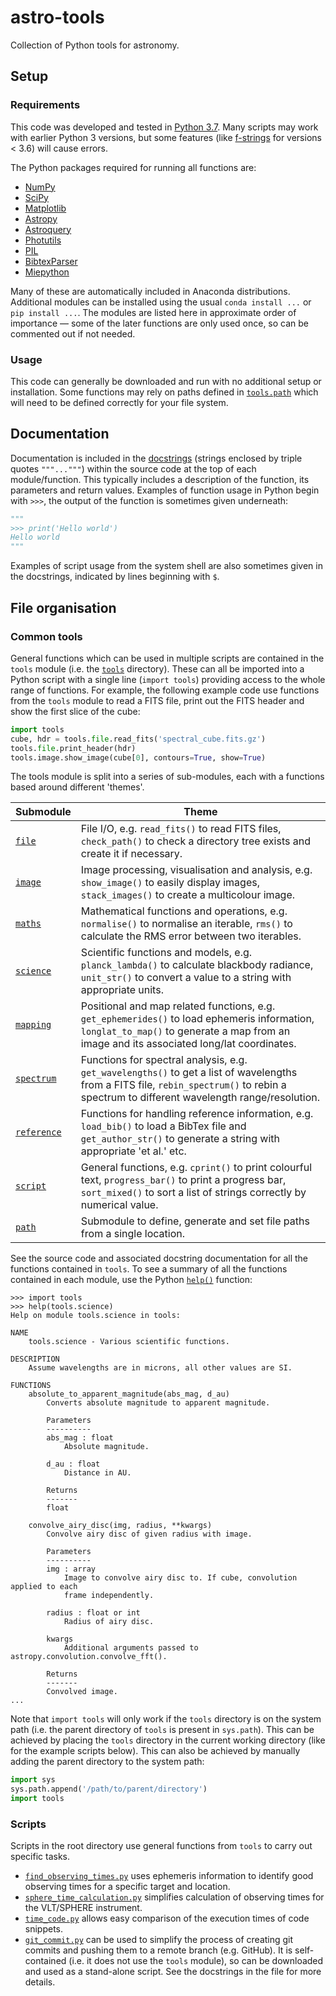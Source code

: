 # astro-tools
Collection of Python tools for astronomy.

## Setup
### Requirements
This code was developed and tested in [Python 3.7](https://docs.python.org/3.7/). Many scripts may work with earlier Python 3 versions, but some features (like [f-strings](https://docs.python.org/3/whatsnew/3.6.html#pep-498-formatted-string-literals) for versions < 3.6) will cause errors.

The Python packages required for running all functions are:

* [NumPy](http://www.numpy.org/)
* [SciPy](https://www.scipy.org/)
* [Matplotlib](https://matplotlib.org/)
* [Astropy](http://www.astropy.org/)
* [Astroquery](https://astroquery.readthedocs.io/en/latest/)
* [Photutils](https://photutils.readthedocs.io/en/stable/)
* [PIL](http://www.pythonware.com/products/pil/)
* [BibtexParser](https://bibtexparser.readthedocs.io/en/master/)
* [Miepython](https://github.com/scottprahl/miepython)

Many of these are automatically included in Anaconda distributions. Additional modules can be installed using the usual `conda install ...` or `pip install ...`. The modules are listed here in approximate order of importance — some of the later functions are only used once, so can be commented out if not needed.

### Usage
This code can generally be downloaded and run with no additional setup or installation. Some functions may rely on paths defined in [`tools.path`](tools/path.py) which will need to be defined correctly for your file system.


## Documentation
Documentation is included in the [docstrings](https://www.python.org/dev/peps/pep-0257/) (strings enclosed by triple quotes `"""..."""`) within the source code at the top of each module/function. This typically includes a description of the function, its parameters and return values. Examples of function usage in Python begin with `>>>`, the output of the function is sometimes given underneath:

```python
"""
>>> print('Hello world')
Hello world
"""
```

Examples of script usage from the system shell are also sometimes given in the docstrings, indicated by lines beginning with `$`.


## File organisation
### Common tools
General functions which can be used in multiple scripts are contained in the `tools` module (i.e. the [`tools`](tools) directory). These can all be imported into a Python script with a single line (`import tools`) providing access to the whole range of functions. For example, the following example code use functions from the `tools` module to read a FITS file, print out the FITS header and show the first slice of the cube:

```python
import tools
cube, hdr = tools.file.read_fits('spectral_cube.fits.gz')
tools.file.print_header(hdr)
tools.image.show_image(cube[0], contours=True, show=True)
```

The tools module is split into a series of sub-modules, each with a functions based around different 'themes'.

 Submodule | Theme
---|---
[`file`](tools/file.py) | File I/O, e.g. `read_fits()` to read FITS files, `check_path()` to check a directory tree exists and create it if necessary.
[`image`](tools/image.py) | Image processing, visualisation and analysis, e.g. `show_image()` to easily display images, `stack_images()` to create a multicolour image.
[`maths`](tools/maths.py) | Mathematical functions and operations, e.g. `normalise()` to normalise an iterable, `rms()` to calculate the RMS error between two iterables.
[`science`](tools/science.py) | Scientific functions and models, e.g. `planck_lambda()` to calculate blackbody radiance, `unit_str()` to convert a value to a string with appropriate units.
[`mapping`](tools/mapping.py) | Positional and map related functions, e.g. `get_ephemerides()` to load ephemeris information, `longlat_to_map()` to generate a map from an image and its associated long/lat coordinates.
[`spectrum`](tools/spectrum.py) | Functions for spectral analysis, e.g. `get_wavelengths()` to get a list of wavelengths from a FITS file, `rebin_spectrum()` to rebin a spectrum to different wavelength range/resolution.
[`reference`](tools/reference.py) | Functions for handling reference information, e.g. `load_bib()` to load a BibTex file and `get_author_str()` to generate a string with appropriate 'et al.' etc.
[`script`](tools/script.py) | General functions, e.g. `cprint()` to print colourful text, `progress_bar()` to print a progress bar, `sort_mixed()` to sort a list of strings correctly by numerical value.
[`path`](tools/path.py) | Submodule to define, generate and set file paths from a single location.

See the source code and associated docstring documentation for all the functions contained in `tools`. To see a summary of all the functions contained in each module, use the Python [`help()`](https://docs.python.org/3/library/functions.html#help) function:

```
>>> import tools
>>> help(tools.science)
Help on module tools.science in tools:

NAME
    tools.science - Various scientific functions.

DESCRIPTION
    Assume wavelengths are in microns, all other values are SI.

FUNCTIONS
    absolute_to_apparent_magnitude(abs_mag, d_au)
        Converts absolute magnitude to apparent magnitude.
        
        Parameters
        ----------
        abs_mag : float
            Absolute magnitude.
        
        d_au : float
            Distance in AU.
        
        Returns
        -------
        float
    
    convolve_airy_disc(img, radius, **kwargs)
        Convolve airy disc of given radius with image.
        
        Parameters
        ----------
        img : array
            Image to convolve airy disc to. If cube, convolution applied to each
            frame independently.
        
        radius : float or int
            Radius of airy disc.
        
        kwargs
            Additional arguments passed to astropy.convolution.convolve_fft().
        
        Returns
        -------
        Convolved image.
...
```

Note that `import tools` will only work if the `tools` directory is on the system path (i.e. the parent directory of `tools` is present in `sys.path`). This can be achieved by placing the `tools` directory in the current working directory (like for the example scripts below). This can also be achieved by manually adding the parent directory to the system path:

```python
import sys
sys.path.append('/path/to/parent/directory')
import tools
```

### Scripts
Scripts in the root directory use general functions from `tools` to carry out specific tasks.

* [`find_observing_times.py`](find_observing_times.py) uses ephemeris information to identify good observing times for a specific target and location.
* [`sphere_time_calculation.py`](sphere_time_calculation.py) simplifies calculation of observing times for the VLT/SPHERE instrument.
* [`time_code.py`](time_code.py) allows easy comparison of the execution times of code snippets.
*  [`git_commit.py`](git_commit.py) can be used to simplify the process of creating git commits and pushing them to a remote branch (e.g. GitHub). It is self-contained (i.e. it does not use the `tools` module), so can be downloaded and used as a stand-alone script. See the docstrings in the file for more details.
